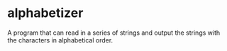 # alphabetizer
A program that can read in a series of strings and output the strings with the characters in alphabetical order.

